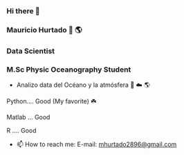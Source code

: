 ### Hi there 👋

### Mauricio Hurtado :ocean: :earth_americas:

### Data Scientist
### M.Sc Physic Oceanography Student


- Analizo data del Océano y la atmósfera :ocean: :cloud: :earth_americas:


Python.... Good (My favorite) :shamrock:

Matlab ... Good

R .... Good

 

- 📫 How to reach me:
E-mail: mhurtado2896@gmail.com 
